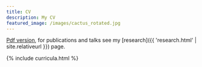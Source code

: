 ```yaml
---
title: CV
description: My CV
featured_image: /images/cactus_rotated.jpg
---
```


 <a href="https://drive.google.com/file/d/1Asa_r_t2QIGKox9tWzHpKrKfqM_tYoCY/view?usp=sharing">Pdf version</a>, for publications and talks see my [research]({{ 'research.html' | site.relativeurl }}) page.

{% include curricula.html %}